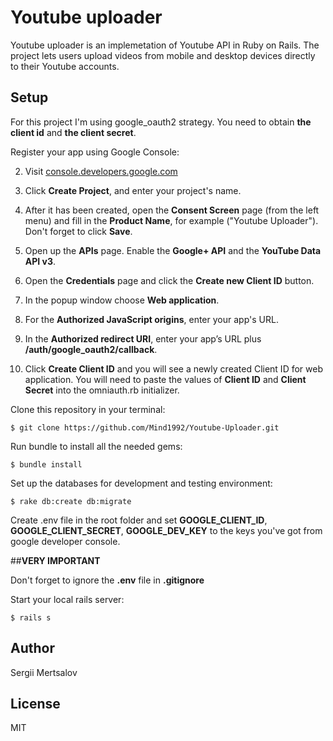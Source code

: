 # Youtube uploader

Youtube uploader is an implemetation of Youtube API in Ruby on Rails. The project lets users upload videos from mobile and desktop devices directly to their Youtube accounts.


## Setup
For this project I'm using google_oauth2 strategy. You need to obtain __the client id__ and __the client secret__.

Register your app using Google Console:

2. Visit [console.developers.google.com](https://console.developers.google.com/)

3. Click __Create Project__, and enter your project's name.

4. After it has been created, open the __Consent Screen__ page (from the left menu) and fill in the __Product Name__, for example ("Youtube Uploader"). Don't forget to click __Save__.

5. Open up the __APIs__ page. Enable the __Google+ API__ and the __YouTube Data API v3__.

6. Open the __Credentials__ page and click the __Create new Client ID__ button.

7. In the popup window choose __Web application__.

8. For the __Authorized JavaScript origins__, enter your app's URL.

9. In the __Authorized redirect URI__, enter your app’s URL plus __/auth/google_oauth2/callback__.

10. Click __Create Client ID__ and you will see a newly created Client ID for web application. You will need to paste the values of __Client ID__ and __Client Secret__ into the omniauth.rb initializer.

Clone this repository in your terminal:

```console
$ git clone https://github.com/Mind1992/Youtube-Uploader.git
```

Run bundle to install all the needed gems:

```console
$ bundle install
```

Set up the databases for development and testing environment:

```console
$ rake db:create db:migrate
```

Create .env file in the root folder and set __GOOGLE_CLIENT_ID__, __GOOGLE_CLIENT_SECRET__, __GOOGLE_DEV_KEY__ to the keys you've got from google developer console.

##__VERY IMPORTANT__

Don't forget to ignore the __.env__ file in __.gitignore__


Start your local rails server:

```console
$ rails s
```

## Author
Sergii Mertsalov

## License
MIT
